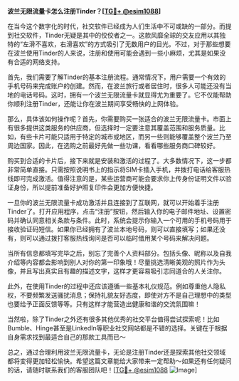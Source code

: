 **波兰无限流量卡怎么注册Tinder？[[TG💪+ @esim1088](https://t.me/s/esim1088)]**

在当今这个数字化的时代，社交软件已经成为人们生活中不可或缺的一部分。而提到社交软件，Tinder无疑是其中的佼佼者之一。这款风靡全球的交友应用以其独特的“左滑不喜欢，右滑喜欢”的方式吸引了无数用户的目光。不过，对于那些想要在波兰使用Tinder的人来说，注册和使用可能会遇到一些小麻烦，尤其是如果没有合适的网络支持。

首先，我们需要了解Tinder的基本注册流程。通常情况下，用户需要一个有效的手机号码来完成账户的创建。然而，在波兰旅行或者居住时，很多人可能还没有当地的电话号码。这时，拥有一个波兰无限流量卡就显得尤为重要了。它不仅能帮助你顺利注册Tinder，还能让你在波兰期间享受畅快的上网体验。

那么，具体该如何操作呢？首先，你需要购买一张适合的波兰无限流量卡。市面上有很多提供这类服务的供应商，但选择时一定要注意其覆盖范围和服务质量。比如，有些卡片可能只适用于特定的城市或地区，而另一些则能够覆盖整个波兰乃至周边国家。因此，在选购之前最好先做一些功课，看看哪些服务商口碑较好。

购买到合适的卡片后，接下来就是安装和激活的过程了。大多数情况下，这一步都非常简单直接。只需按照说明书上的指示将SIM卡插入手机，并拨打电话给客服热线即可完成激活。值得注意的是，某些运营商可能会要求你上传身份证明文件以验证身份，所以提前准备好护照复印件会更加方便快捷。

一旦你的波兰无限流量卡成功激活并且连接到了互联网，就可以开始着手注册Tinder了。打开应用程序，点击“注册”按钮，然后输入你的电子邮件地址、设置密码并确认同意相关条款与条件。此时，系统会提示你输入一个可用的手机号码用于接收验证码短信。如果你已经拥有了波兰本地号码，则可以直接填写；如果还没有，则可以通过拨打客服热线询问是否可以临时借用某个号码来解决问题。

当所有信息都填写完毕之后，别忘了完善个人资料部分。包括头像、昵称以及自我介绍等内容都会影响到别人对你的第一印象哦！尽量挑选清晰美观的照片作为头像，并且写出真实且有趣的描述文字，这样才更容易吸引志同道合的人关注你。

此外，在使用Tinder的过程中还应该遵循一些基本礼仪规范。例如尊重他人隐私权，不要频繁发送骚扰消息；保持礼貌友好态度，即使对方不是自己理想中的类型也要给予正面反馈等等。只有这样才能营造出健康和谐的交流氛围嘛！

当然啦，除了Tinder之外还有很多其他优秀的社交平台值得尝试探索呢！比如Bumble、Hinge甚至是LinkedIn等职业社交网站都是不错的选择。关键在于根据自身需求找到最适合自己的那款工具而已～

总之，通过合理利用波兰无限流量卡，无论是注册Tinder还是探索其他社交领域都将变得更加轻松愉快。希望这篇文章能给大家带来一定帮助～如果还有任何疑问的话，请随时联系我们的客服团队吧！[[TG💪+ @esim1088](https://t.me/s/esim1088) ![Image](https://i.postimg.cc/4NQfJmqS/Snipaste-2025-05-13-00-14-12.png)]